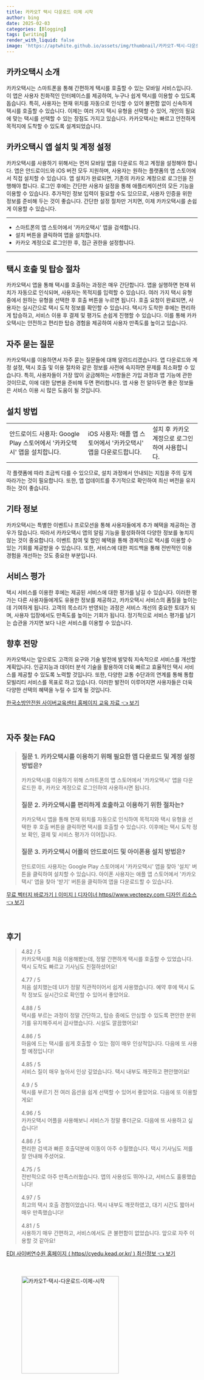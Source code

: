 ```yaml
---
title: 카카오T 택시 다운로드 이제 시작
author: bing
date: 2025-02-03
categories: [Blogging]
tags: [writing]
render_with_liquid: false
image: 'https://aptwhite.github.io/assets/img/thumbnail/카카오T-택시-다운로드-이제-시작.webp'
---
```



<h2 id='카카오택시_소개'>카카오택시 소개</h2>

<p>카카오택시는 스마트폰을 통해 간편하게 택시를 호출할 수 있는 모바일 서비스입니다. 이 앱은 사용자 친화적인 인터페이스를 제공하여, 누구나 쉽게 택시를 이용할 수 있도록 돕습니다. 특히, 사용자는 현재 위치를 자동으로 인식할 수 있어 불편함 없이 신속하게 택시를 호출할 수 있습니다. 이제는 여러 가지 택시 유형을 선택할 수 있어, 개인의 필요에 맞는 택시를 선택할 수 있는 장점도 가지고 있습니다. 카카오택시는 빠르고 안전하게 목적지에 도착할 수 있도록 설계되었습니다.</p>

<h2 id='카카오택시_앱_설치_및_계정_설정'>카카오택시 앱 설치 및 계정 설정</h2>

<p>카카오택시를 사용하기 위해서는 먼저 모바일 앱을 다운로드 하고 계정을 설정해야 합니다. 앱은 안드로이드와 iOS 버전 모두 지원하며, 사용자는 원하는 플랫폼의 앱 스토어에서 직접 설치할 수 있습니다. 앱 설치가 완료되면, 기존의 카카오 계정으로 로그인을 진행해야 합니다. 로그인 후에는 간단한 사용자 설정을 통해 애플리케이션의 모든 기능을 이용할 수 있습니다. 추가적인 정보 입력이 필요할 수도 있으므로, 사용자 인증을 위한 정보를 준비해 두는 것이 좋습니다. 간단한 설정 절차만 거치면, 이제 카카오택시를 손쉽게 이용할 수 있습니다.</p>

<hr />

<ul>
    <li>스마트폰의 앱 스토어에서 '카카오택시' 앱을 검색합니다.</li>
    <li>설치 버튼을 클릭하여 앱을 설치합니다.</li>
    <li>카카오 계정으로 로그인한 후, 접근 권한을 설정합니다.</li>
</ul>

<hr />

<h2 id='택시_호출_및_탑승_절차'>택시 호출 및 탑승 절차</h2>

<p>카카오택시 앱을 통해 택시를 호출하는 과정은 매우 간단합니다. 앱을 실행하면 현재 위치가 자동으로 인식되며, 사용자는 목적지를 입력할 수 있습니다. 여러 가지 택시 유형 중에서 원하는 유형을 선택한 후 호출 버튼을 누르면 됩니다. 호출 요청이 완료되면, 사용자는 실시간으로 택시 도착 정보를 확인할 수 있습니다. 택시가 도착한 후에는 편리하게 탑승하고, 서비스 이용 후 결제 및 평가도 손쉽게 진행할 수 있습니다. 이를 통해 카카오택시는 안전하고 편리한 탑승 경험을 제공하여 사용자 만족도를 높이고 있습니다.</p>

<h2 id='자주_묻는_질문'>자주 묻는 질문</h2>

<p>카카오택시를 이용하면서 자주 묻는 질문들에 대해 알려드리겠습니다. 앱 다운로드와 계정 설정, 택시 호출 및 이용 절차와 같은 정보를 사전에 숙지하면 문제를 최소화할 수 있습니다. 특히, 사용자들이 가장 많이 궁금해하는 사항들은 가입 과정과 앱 기능에 관한 것이므로, 이에 대한 답변을 준비해 두면 편리합니다. 앱 사용 전 알아두면 좋은 정보들은 서비스 이용 시 많은 도움이 될 것입니다.</p>

<h2 id='설치_방법'>설치 방법</h2>

<table>
    <tr>
        <td>안드로이드 사용자: Google Play 스토어에서 '카카오택시' 앱을 설치합니다.</td>
        <td>iOS 사용자: 애플 앱 스토어에서 '카카오택시' 앱을 다운로드합니다.</td>
        <td>설치 후 카카오 계정으로 로그인하여 사용합니다.</td>
    </tr>
</table>

<p>각 플랫폼에 따라 조금씩 다를 수 있으므로, 설치 과정에서 안내되는 지침을 주의 깊게 따라가는 것이 필요합니다. 또한, 앱 업데이트를 주기적으로 확인하여 최신 버전을 유지하는 것이 좋습니다.</p>

<h2 id='기타_정보'>기타 정보</h2>

<p>카카오택시는 특별한 이벤트나 프로모션을 통해 사용자들에게 추가 혜택을 제공하는 경우가 많습니다. 따라서 카카오택시 앱의 알림 기능을 활성화하여 다양한 정보를 놓치지 않는 것이 중요합니다. 이벤트 참여 및 할인 혜택을 통해 경제적으로 택시를 이용할 수 있는 기회를 제공받을 수 있습니다. 또한, 서비스에 대한 피드백을 통해 전반적인 이용 경험을 개선하는 것도 중요한 부분입니다.</p>

<h2 id='서비스_평가'>서비스 평가</h2>

<p>택시 서비스를 이용한 후에는 제공된 서비스에 대한 평가를 남길 수 있습니다. 이러한 평가는 다른 사용자들에게도 유용한 정보를 제공하고, 카카오택시 서비스의 품질을 높이는 데 기여하게 됩니다. 고객의 목소리가 반영되는 과정은 서비스 개선의 중요한 토대가 되며, 사용자 입장에서도 만족도를 높이는 기회가 됩니다. 정기적으로 서비스 평가를 남기는 습관을 가지면 보다 나은 서비스를 이용할 수 있습니다.</p>

<h2 id='향후_전망'>향후 전망</h2>

<p>카카오택시는 앞으로도 고객의 요구와 기술 발전에 발맞춰 지속적으로 서비스를 개선할 계획입니다. 인공지능과 데이터 분석 기술을 활용하여 더욱 빠르고 효율적인 택시 서비스를 제공할 수 있도록 노력할 것입니다. 또한, 다양한 교통 수단과의 연계를 통해 통합 모빌리티 서비스를 목표로 하고 있습니다. 이러한 발전이 이루어지면 사용자들은 더욱 다양한 선택의 혜택을 누릴 수 있게 될 것입니다.</p>


<p><a class="click-button" title="한국소방안전원 사이버교육센터 홈페이지 교육 자료" href="https://aptwhite.github.io/posts/%ED%95%9C%EA%B5%AD%EC%86%8C%EB%B0%A9%EC%95%88%EC%A0%84%EC%9B%90-%EC%82%AC%EC%9D%B4%EB%B2%84%EA%B5%90%EC%9C%A1%EC%84%BC%ED%84%B0-%ED%99%88%ED%8E%98%EC%9D%B4%EC%A7%80-%EA%B5%90%EC%9C%A1-%EC%9E%90%EB%A3%8C/" rel="dofollow">한국소방안전원 사이버교육센터 홈페이지 교육 자료 👈 보기</a></p><br>
<h2 id='자주_찾는_FAQ'>자주 찾는 FAQ</h2>
<div itemscope="" itemtype="https://schema.org/FAQPage">
<blockquote>
<div itemscope="" itemprop="mainEntity" itemtype="https://schema.org/Question">
<h3 itemprop="name">질문 1. 카카오택시를 이용하기 위해 필요한 앱 다운로드 및 계정 설정 방법은?</h3>
<div itemscope="" itemprop="acceptedAnswer" itemtype="https://schema.org/Answer">
<span itemprop="text">
<p>카카오택시를 이용하기 위해 스마트폰의 앱 스토어에서 '카카오택시' 앱을 다운로드한 후, 카카오 계정으로 로그인하여 사용하시면 됩니다.</p>
</span>
</div>
</div>
<div itemscope="" itemprop="mainEntity" itemtype="https://schema.org/Question">
<h3 itemprop="name">질문 2. 카카오택시를 편리하게 호출하고 이용하기 위한 절차는?</h3>
<div itemscope="" itemprop="acceptedAnswer" itemtype="https://schema.org/Answer">
<span itemprop="text">
<p>카카오택시 앱을 통해 현재 위치를 자동으로 인식하여 목적지와 택시 유형을 선택한 후 호출 버튼을 클릭하면 택시를 호출할 수 있습니다. 이후에는 택시 도착 정보 확인, 결제 및 서비스 평가가 이어집니다.</p>
</span>
</div>
</div>
<div itemscope="" itemprop="mainEntity" itemtype="https://schema.org/Question">
<h3 itemprop="name">질문 3. 카카오택시 어플의 안드로이드 및 아이폰용 설치 방법은?</h3>
<div itemscope="" itemprop="acceptedAnswer" itemtype="https://schema.org/Answer">
<span itemprop="text">
<p>안드로이드 사용자는 Google Play 스토어에서 '카카오택시' 앱을 찾아 '설치' 버튼을 클릭하여 설치할 수 있습니다. 아이폰 사용자는 애플 앱 스토어에서 '카카오택시' 앱을 찾아 '받기' 버튼을 클릭하여 앱을 다운로드할 수 있습니다.</p>
</span>
</div>
</div>
</blockquote>
</div>
<p><a class="click-button" title="무료 벡터지 바로가기ㅣ이미지ㅣ디자이너 https//www.vecteezy.com 디자인 리소스" href="https://aptwhite.github.io/posts/%EB%AC%B4%EB%A3%8C-%EB%B2%A1%ED%84%B0%EC%A7%80-%EB%B0%94%EB%A1%9C%EA%B0%80%EA%B8%B0%E3%85%A3%EC%9D%B4%EB%AF%B8%EC%A7%80%E3%85%A3%EB%94%94%EC%9E%90%EC%9D%B4%EB%84%88-httpswww.vecteezy.com-%EB%94%94%EC%9E%90%EC%9D%B8-%EB%A6%AC%EC%86%8C%EC%8A%A4/" rel="dofollow">무료 벡터지 바로가기ㅣ이미지ㅣ디자이너 https//www.vecteezy.com 디자인 리소스 👈 보기</a></p><br>
<h2 id='후기'>후기</h2>
<div itemscope itemtype="https://schema.org/Product">
  <blockquote>
  <div itemprop="review" itemscope itemtype="https://schema.org/Review">
      <div itemprop="reviewRating" itemscope itemtype="https://schema.org/Rating"> <span itemprop="ratingValue">4.82</span> / <span itemprop="bestRating">5</span> </div>
      <span itemprop="reviewBody">카카오택시를 처음 이용해봤는데, 정말 간편하게 택시를 호출할 수 있었습니다. 택시 도착도 빠르고 기사님도 친절하셨어요!</span>
  </div>
  <br>
  <div itemprop="review" itemscope itemtype="https://schema.org/Review">
      <div itemprop="reviewRating" itemscope itemtype="https://schema.org/Rating"> <span itemprop="ratingValue">4.77</span> / <span itemprop="bestRating">5</span> </div>
      <span itemprop="reviewBody">처음 설치했는데 UI가 정말 직관적이어서 쉽게 사용했습니다. 예약 후에 택시 도착 정보도 실시간으로 확인할 수 있어서 좋았어요.</span>
  </div>
  <br>
  <div itemprop="review" itemscope itemtype="https://schema.org/Review">
      <div itemprop="reviewRating" itemscope itemtype="https://schema.org/Rating"> <span itemprop="ratingValue">4.88</span> / <span itemprop="bestRating">5</span> </div>
      <span itemprop="reviewBody">택시를 부르는 과정이 정말 간단하고, 탑승 중에도 안심할 수 있도록 편안한 분위기를 유지해주셔서 감사했습니다. 시설도 깔끔했어요!</span>
  </div>
  <br>
  <div itemprop="review" itemscope itemtype="https://schema.org/Review">
      <div itemprop="reviewRating" itemscope itemtype="https://schema.org/Rating"> <span itemprop="ratingValue">4.86</span> / <span itemprop="bestRating">5</span> </div>
      <span itemprop="reviewBody">마음에 드는 택시를 쉽게 호출할 수 있는 점이 매우 인상적입니다. 다음에 또 사용할 예정입니다!</span>
  </div>
  <br>
  <div itemprop="review" itemscope itemtype="https://schema.org/Review">
      <div itemprop="reviewRating" itemscope itemtype="https://schema.org/Rating"> <span itemprop="ratingValue">4.85</span> / <span itemprop="bestRating">5</span> </div>
      <span itemprop="reviewBody">서비스 질이 매우 높아서 인상 깊었습니다. 택시 내부도 깨끗하고 편안했어요!</span>
  </div>
  <br>
  <div itemprop="review" itemscope itemtype="https://schema.org/Review">
      <div itemprop="reviewRating" itemscope itemtype="https://schema.org/Rating"> <span itemprop="ratingValue">4.9</span> / <span itemprop="bestRating">5</span> </div>
      <span itemprop="reviewBody">택시를 부르기 전 여러 옵션을 쉽게 선택할 수 있어서 좋았어요. 다음에 또 이용할게요!</span>
  </div>
  <br>
  <div itemprop="review" itemscope itemtype="https://schema.org/Review">
      <div itemprop="reviewRating" itemscope itemtype="https://schema.org/Rating"> <span itemprop="ratingValue">4.96</span> / <span itemprop="bestRating">5</span> </div>
      <span itemprop="reviewBody">카카오택시 어플을 사용해보니 서비스가 정말 좋더군요. 다음에 또 사용하고 싶습니다!</span>
  </div>
  <br>
  <div itemprop="review" itemscope itemtype="https://schema.org/Review">
      <div itemprop="reviewRating" itemscope itemtype="https://schema.org/Rating"> <span itemprop="ratingValue">4.86</span> / <span itemprop="bestRating">5</span> </div>
      <span itemprop="reviewBody">편리한 검색과 빠른 호출덕분에 이동이 아주 수월했습니다. 택시 기사님도 저를 잘 안내해 주셨어요.</span>
  </div>
  <br>
  <div itemprop="review" itemscope itemtype="https://schema.org/Review">
      <div itemprop="reviewRating" itemscope itemtype="https://schema.org/Rating"> <span itemprop="ratingValue">4.75</span> / <span itemprop="bestRating">5</span> </div>
      <span itemprop="reviewBody">전반적으로 아주 만족스러웠습니다. 앱의 사용성도 뛰어나고, 서비스도 훌륭했습니다!</span>
  </div>
  <br>
  <div itemprop="review" itemscope itemtype="https://schema.org/Review">
      <div itemprop="reviewRating" itemscope itemtype="https://schema.org/Rating"> <span itemprop="ratingValue">4.97</span> / <span itemprop="bestRating">5</span> </div>
      <span itemprop="reviewBody">최고의 택시 호출 경험이었습니다. 택시 내부도 깨끗하였고, 대기 시간도 짧아서 매우 만족했습니다!</span>
  </div>
  <br>
  <div itemprop="review" itemscope itemtype="https://schema.org/Review">
      <div itemprop="reviewRating" itemscope itemtype="https://schema.org/Rating"> <span itemprop="ratingValue">4.81</span> / <span itemprop="bestRating">5</span> </div>
      <span itemprop="reviewBody">사용하기 매우 간편하고, 서비스에서도 큰 불편함이 없었습니다. 앞으로 자주 이용할 것 같아요!</span>
  </div>
  </blockquote>
</div>
<p><a class="click-button" title="EDI 사이버연수원 홈페이지 ( https//cyedu.kead.or.kr/ ) 최신정보" href="https://aptwhite.github.io/posts/EDI-%EC%82%AC%EC%9D%B4%EB%B2%84%EC%97%B0%EC%88%98%EC%9B%90-%ED%99%88%ED%8E%98%EC%9D%B4%EC%A7%80-(-httpscyedu.kead.or.kr-)-%EC%B5%9C%EC%8B%A0%EC%A0%95%EB%B3%B4/" rel="dofollow">EDI 사이버연수원 홈페이지 ( https//cyedu.kead.or.kr/ ) 최신정보 👈 보기</a></p><br>
<figure class="image"><img src="https://aptwhite.github.io/assets/img/thumbnail/카카오T-택시-다운로드-이제-시작.webp" alt="카카오T-택시-다운로드-이제-시작" width="256" height="256"></figure>